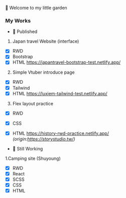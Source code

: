 :hibiscus: Welcome to my little garden 

### My Works

- :bookmark_tabs: Published

1. Japan travel Website (interface)
- [x] RWD
- [X] Bootstrap
- [X] HTML
https://japantravel-bootstrap-test.netlify.app/

2. Simple Vtuber introduce page
- [x] RWD
- [X] Tailwind
- [X] HTML
https://luxiem-tailwind-test.netlify.app/

3. Flex layout practice
- [x] RWD
- [x] CSS
- [X] HTML
https://history-rwd-practice.netlify.app/
*(origin:https://storystudio.tw/)*



- :bookmark_tabs: Still Working

1.Camping site (Shuyoung)
- [x] RWD
- [x] React
- [x] SCSS
- [x] CSS
- [X] HTML

<!---
alvinashia/alvinashia is a ✨ special ✨ repository because its `README.md` (this file) appears on your GitHub profile.
You can click the Preview link to take a look at your changes.
--->
